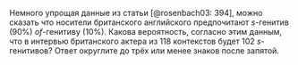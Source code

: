 Немного упрощая данные из статьи [@rosenbach03: 394], можно сказать что носители британского английского предпочитают *s*-генитив (90%) *of*-генитиву (10%). Какова вероятность, согласно этим данным, что в интервью британского актера из 118 контекстов будет 102 *s*-генитивов? Ответ округлите до трёх или менее знаков после запятой.
